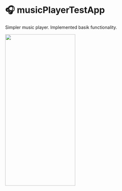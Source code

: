 # 🎧 musicPlayerTestApp

Simpler music player. Implemented basik functionality.

<img src="https://github.com/alexey1312/musicPlayerTestApp/blob/master/Screen.png?raw=true" width="225" height="487.2">
